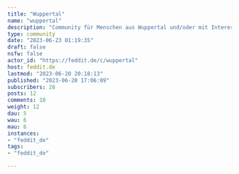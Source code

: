 ```yaml
---
title: "Wuppertal" 
name: "wuppertal"
description: "Community für Menschen aus Wuppertal und/oder mit Interesse an WuppertalCommunityregeln & Netiquette:analog zu Feddits RegelnDies ist eine Lemmy-Community ([Was ist Lemmy?](https://gnulinux.ch/fediverse-serie-willkommen-im-lemmyversum-communitys-im-fediverse))Wie Ihr von anderen Fediverse-Accounts aus teilnehmen könnt, ist auch [hier](https://anonsys.net/display/bf69967c-1664-9207-c6d7-3f2363787237) beschrieben.Bildquellen:https://commons.wikimedia.org/wiki/File:Wuppertal_elberfeld_panoram.jpghttps://commons.wikimedia.org/wiki/File:Wuppertaler_Schwebebahn_Westende_2019-10-06_06.jpg"
type: community
date: "2023-06-23 01:19:35"
draft: false
nsfw: false
actor_id: "https://feddit.de/c/wuppertal"
host: feddit.de
lastmod: "2023-06-20 20:18:13"
published: "2023-06-20 17:06:09"
subscribers: 28
posts: 12
comments: 10
weight: 12
dau: 5
wau: 6
mau: 6
instances:
- "feddit_de"
tags: 
- "feddit_de"

---
```

